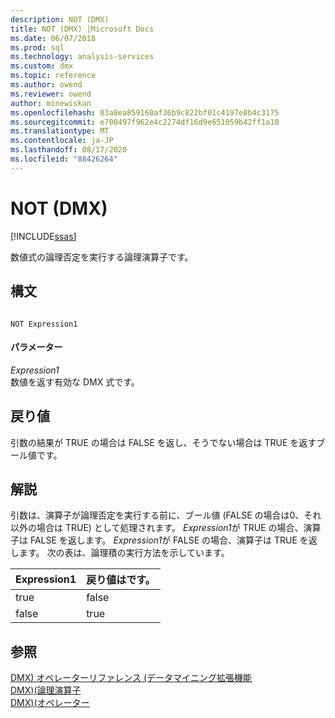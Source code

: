 ```yaml
---
description: NOT (DMX)
title: NOT (DMX) |Microsoft Docs
ms.date: 06/07/2018
ms.prod: sql
ms.technology: analysis-services
ms.custom: dmx
ms.topic: reference
ms.author: owend
ms.reviewer: owend
author: minewiskan
ms.openlocfilehash: 03a8ea859160af36b9c822bf01c4197e8b4c3175
ms.sourcegitcommit: e700497f962e4c2274df16d9e651059b42ff1a10
ms.translationtype: MT
ms.contentlocale: ja-JP
ms.lasthandoff: 08/17/2020
ms.locfileid: "88426264"
---
```

# <a name="not-dmx"></a>NOT (DMX)
[!INCLUDE[ssas](../includes/applies-to-version/ssas.md)]

  数値式の論理否定を実行する論理演算子です。  
  
## <a name="syntax"></a>構文  
  
```  
  
NOT Expression1  
```  
  
#### <a name="parameters"></a>パラメーター  
 *Expression1*  
 数値を返す有効な DMX 式です。  
  
## <a name="return-value"></a>戻り値  
 引数の結果が TRUE の場合は FALSE を返し、そうでない場合は TRUE を返すブール値です。  
  
## <a name="remarks"></a>解説  
 引数は、演算子が論理否定を実行する前に、ブール値 (FALSE の場合は0、それ以外の場合は TRUE) として処理されます。 *Expression1*が TRUE の場合、演算子は FALSE を返します。 *Expression1*が FALSE の場合、演算子は TRUE を返します。 次の表は、論理積の実行方法を示しています。  
  
|Expression1|戻り値はです。|  
|-----------------------|---------------------|  
|true|false|  
|false|true|  
  
## <a name="see-also"></a>参照  
 [DMX&#41; オペレーターリファレンス &#40;データマイニング拡張機能](../dmx/data-mining-extensions-dmx-operator-reference.md)   
 [DMX&#41;&#40;論理演算子 ](../dmx/operators-logical.md)   
 [DMX&#41;&#40;オペレーター ](../dmx/operators-dmx.md)  
  
  
